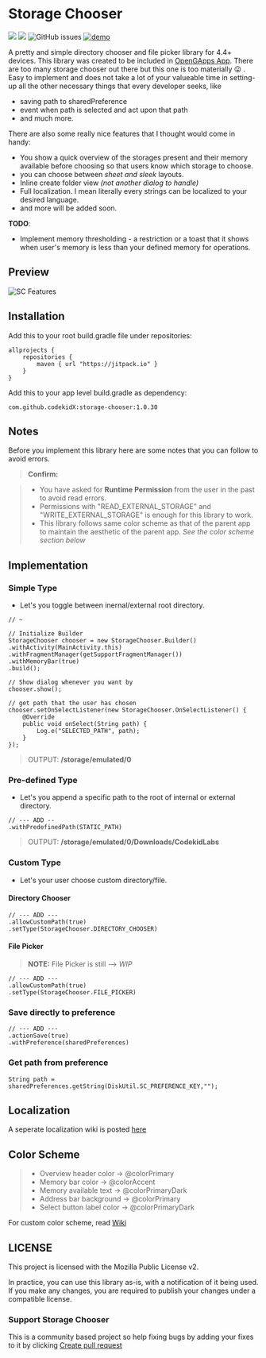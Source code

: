 Storage Chooser
===================

[![](https://img.shields.io/badge/release-1.0.30-green.svg?style=flat-square)](https://jitpack.io/#codekidX/storage-chooser)  [![](https://img.shields.io/badge/last--stable-da21db4-yellow.svg?style=flat-square)](https://github.com/codekidX/storage-chooser/commit/da21db4e5c46e0c3a8b513112ff093448a23754b)  ![GitHub issues](https://img.shields.io/github/issues/codekidX/storage-chooser.svg?style=flat-square)  [![demo](https://img.shields.io/badge/download-demo-blue.svg?style=flat-square)](https://raw.githubusercontent.com/android-arsenal/apk22/master/5336/app.apk)



A pretty and simple directory chooser and file picker library for 4.4+ devices. This library was created to be included in [OpenGApps App](https://play.google.com/store/apps/details?id=org.opengapps.app). There are too many storage chooser out there but this one is too materially :stuck_out_tongue: . Easy to implement and does not take a lot of your valueable time in setting-up all the other necessary things that every developer seeks, like 

- saving path to sharedPreference
- event when path is selected and act upon that path
- and much more.

There are also some really nice features that I thought would come in handy:

- You show a quick overview of the storages present and their memory available before choosing so that users know which storage to choose.
- you can choose between _sheet and sleek_ layouts.
- Inline create folder view _(not another dialog to handle)_
- Full localization. I mean literally every strings can be localized to your desired language.
- and more will be added soon.

**TODO**:

- Implement memory thresholding - a restriction or a toast that it shows when user's memory is less than your defined memory for operations.



Preview
-------------

![SC Features](http://i.imgur.com/nmqPJok.gif)



Installation
-------------

Add this to your root build.gradle file under repositories:

    allprojects {
		repositories {
			maven { url "https://jitpack.io" }
		}
	}

Add this to your app level build.gradle as dependency:

    com.github.codekidX:storage-chooser:1.0.30


Notes
-------------

Before you implement this library here are some notes that you can follow to avoid errors.

> **Confirm:**

> - You have asked for **Runtime Permission** from the user in the past to avoid read errors.
> - Permissions with "READ_EXTERNAL_STORAGE" and "WRITE_EXTERNAL_STORAGE" is enough for this library to work.
> - This library follows same color scheme as that of the parent app to maintain the aesthetic of the parent app. _See the color scheme section below_


Implementation
-------------

### Simple Type

- Let's you toggle between inernal/external root directory.

```
// ~

// Initialize Builder
StorageChooser chooser = new StorageChooser.Builder()
.withActivity(MainActivity.this)
.withFragmentManager(getSupportFragmentManager())
.withMemoryBar(true) 
.build();

// Show dialog whenever you want by
chooser.show();

// get path that the user has chosen
chooser.setOnSelectListener(new StorageChooser.OnSelectListener() {
    @Override
    public void onSelect(String path) {
        Log.e("SELECTED_PATH", path);
    }
});
```

> OUTPUT: **/storage/emulated/0**

### Pre-defined Type

- Let's you append a specific path to the root of internal or external directory.

```
// --- ADD --
.withPredefinedPath(STATIC_PATH)
```

> OUTPUT: **/storage/emulated/0/Downloads/CodekidLabs**

### Custom Type

- Let's your user choose custom directory/file. 

#### Directory Chooser

```
// --- ADD ---
.allowCustomPath(true)
.setType(StorageChooser.DIRECTORY_CHOOSER)
```

#### File Picker

> **NOTE:** File Picker is still --> *WIP*

```
// --- ADD ---
.allowCustomPath(true)
.setType(StorageChooser.FILE_PICKER)
```

### Save directly to preference

```
// --- ADD ---
.actionSave(true)
.withPreference(sharedPreferences)
```

### Get path from preference

```
String path = sharedPreferences.getString(DiskUtil.SC_PREFERENCE_KEY,"");
```

## Localization

A seperate localization wiki is posted [here](https://github.com/codekidX/storage-chooser/wiki/Localizing-your-Chooser)


## Color Scheme

> - Overview header color ->  @colorPrimary
> - Memory bar color -> @colorAccent
> - Memory available text -> @colorPrimaryDark
> - Address bar background -> @colorPrimary
> - Select button label color -> @colorPrimaryDark

For custom color scheme, read [Wiki](https://github.com/codekidX/storage-chooser/wiki/Custom-color-scheme)

LICENSE
-------------

This project is licensed with the Mozilla Public License v2.

In practice, you can use this library as-is, with a notification of it being used. If you make any changes, you are required to publish your changes under a compatible license.


### Support Storage Chooser

This is a community based project so help fixing bugs by adding your fixes to it by clicking [Create pull request](https://github.com/codekidX/storage-chooser/pull/new/master)

